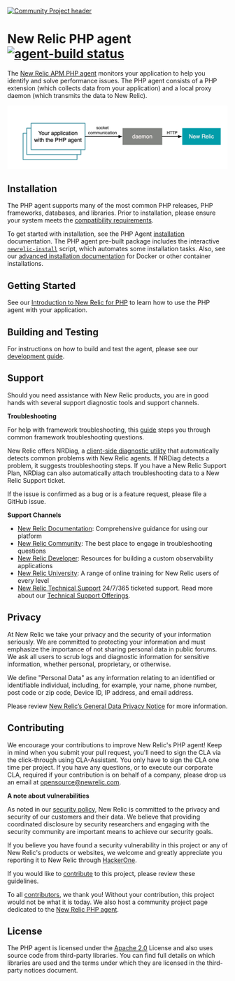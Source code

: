 [![Community Project header](https://github.com/newrelic/opensource-website/raw/master/src/images/categories/Community_Project.png)](https://opensource.newrelic.com/oss-category/#community-project)

# New Relic PHP agent [![agent-build status](https://github.com/newrelic/newrelic-php-agent/workflows/agent-build/badge.svg)](https://github.com/newrelic/newrelic-php-agent/actions)

The [New Relic APM PHP agent](https://docs.newrelic.com/docs/agents/php-agent/getting-started/introduction-new-relic-php) monitors your application to help you identify and solve performance issues. The PHP agent consists of a PHP extension (which collects data from your application) and a local proxy daemon (which transmits the data to New Relic).

![PHP Agent Architecture](docs/img/PHP_Agent_Architecture.png)

## Installation

The PHP agent supports many of the most common PHP releases, PHP frameworks, databases, and libraries. Prior to installation, please ensure your system meets the [compatibility requirements](https://docs.newrelic.com/docs/agents/php-agent/getting-started/php-agent-compatibility-requirements).

To get started with installation, see the PHP Agent [installation](https://docs.newrelic.com/docs/agents/php-agent/installation/php-agent-installation-overview) documentation. The PHP agent pre-built package includes the interactive [`newrelic-install`](https://docs.newrelic.com/docs/agents/php-agent/advanced-installation/using-newrelic-install-script) script, which automates some installation tasks. Also, see our [advanced installation documentation](https://docs.newrelic.com/docs/agents/php-agent/advanced-installation/docker-other-container-environments-install-php-agent) for Docker or other container installations.

## Getting Started

See our [Introduction to New Relic for PHP](https://docs.newrelic.com/docs/agents/php-agent/getting-started/introduction-new-relic-php) to learn how to use the PHP agent with your application.

## Building and Testing

For instructions on how to build and test the agent, please see our [development guide](/docs/development.md).

## Support

Should you need assistance with New Relic products, you are in good hands with several support diagnostic tools and support channels.

**Troubleshooting**

For help with framework troubleshooting, this [guide](https://discuss.newrelic.com/t/php-troubleshooting-framework-install/108683) steps you through common framework troubleshooting questions.

New Relic offers  NRDiag, a [client-side diagnostic utility](https://docs.newrelic.com/docs/using-new-relic/cross-product-functions/troubleshooting/new-relic-diagnostics) that automatically detects common problems with New Relic agents. If NRDiag detects a problem, it suggests troubleshooting steps. If you have a New Relic Support Plan, NRDiag can also automatically attach troubleshooting data to a New Relic Support ticket.

If the issue is confirmed as a bug or is a feature request, please file a GitHub issue.

**Support Channels**

* [New Relic Documentation](https://docs.newrelic.com/docs/agents/php-agent/getting-started/introduction-new-relic-php): Comprehensive guidance for using our platform
* [New Relic Community](https://discuss.newrelic.com/tags/phpagent): The best place to engage in troubleshooting questions
* [New Relic Developer](https://developer.newrelic.com/): Resources for building a custom observability applications
* [New Relic University](https://learn.newrelic.com/): A range of online training for New Relic users of every level
* [New Relic Technical Support](https://support.newrelic.com/) 24/7/365 ticketed support. Read more about our [Technical Support Offerings](https://docs.newrelic.com/docs/licenses/license-information/general-usage-licenses/global-technical-support-offerings).

## Privacy

At New Relic we take your privacy and the security of your information seriously. We are committed to protecting your information and must emphasize the importance of not sharing personal data in public forums. We ask all users to scrub logs and diagnostic information for sensitive information, whether personal, proprietary, or otherwise.

We define "Personal Data" as any information relating to an identified or identifiable individual, including, for example, your name, phone number, post code or zip code, Device ID, IP address, and email address.

Please review [New Relic’s General Data Privacy Notice](https://newrelic.com/termsandconditions/privacy) for more information.

## Contributing
We encourage your contributions to improve New Relic's PHP agent! Keep in mind when you submit your pull request, you'll need to sign the CLA via the click-through using CLA-Assistant. You only have to sign the CLA one time per project.
If you have any questions, or to execute our corporate CLA, required if your contribution is on behalf of a company,  please drop us an email at opensource@newrelic.com.

**A note about vulnerabilities**

As noted in our [security policy](https://github.com/newrelic/newrelic-php-agent/security/policy), New Relic is committed to the privacy and security of our customers and their data. We believe that providing coordinated disclosure by security researchers and engaging with the security community are important means to achieve our security goals.

If you believe you have found a security vulnerability in this project or any of New Relic's products or websites, we welcome and greatly appreciate you reporting it to New Relic through [HackerOne](https://hackerone.com/newrelic).

If you would like to [contribute](https://github.com/newrelic/newrelic-php-agent/blob/main/CONTRIBUTING.md) to this project, please review these guidelines.

To all [contributors](https://github.com/newrelic/newrelic-php-agent/graphs/contributors), we thank you! Without your contribution, this project would not be what it is today. We also host a community project page dedicated to the [New Relic PHP agent](https://opensource.newrelic.com/projects/newrelic/newrelic-php-agent).

## License
The PHP agent is licensed under the [Apache 2.0](http://apache.org/licenses/LICENSE-2.0.txt) License and also uses source code from third-party libraries. You can find full details on which libraries are used and the terms under which they are licensed in the third-party notices document.

